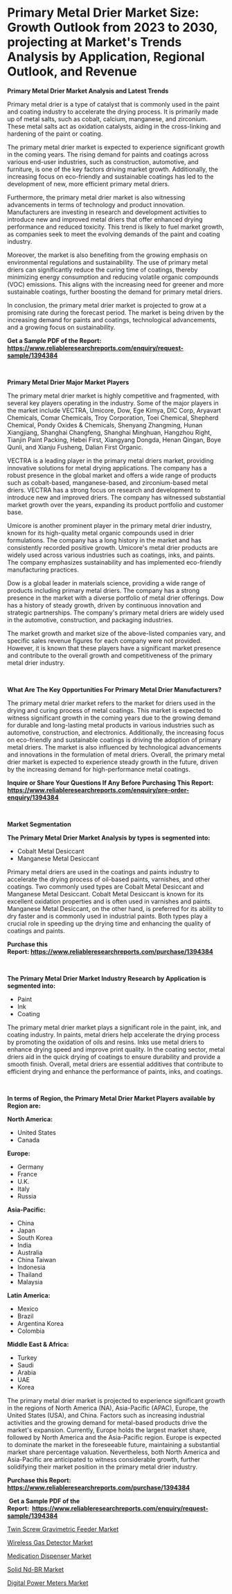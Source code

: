 <p><h1>Primary Metal Drier Market Size: Growth Outlook from 2023 to 2030, projecting at Market's Trends Analysis by Application, Regional Outlook, and Revenue</h1></p><p><strong>Primary Metal Drier Market Analysis and Latest Trends</strong></p>
<p><p>Primary metal drier is a type of catalyst that is commonly used in the paint and coating industry to accelerate the drying process. It is primarily made up of metal salts, such as cobalt, calcium, manganese, and zirconium. These metal salts act as oxidation catalysts, aiding in the cross-linking and hardening of the paint or coating.</p><p>The primary metal drier market is expected to experience significant growth in the coming years. The rising demand for paints and coatings across various end-user industries, such as construction, automotive, and furniture, is one of the key factors driving market growth. Additionally, the increasing focus on eco-friendly and sustainable coatings has led to the development of new, more efficient primary metal driers.</p><p>Furthermore, the primary metal drier market is also witnessing advancements in terms of technology and product innovation. Manufacturers are investing in research and development activities to introduce new and improved metal driers that offer enhanced drying performance and reduced toxicity. This trend is likely to fuel market growth, as companies seek to meet the evolving demands of the paint and coating industry.</p><p>Moreover, the market is also benefiting from the growing emphasis on environmental regulations and sustainability. The use of primary metal driers can significantly reduce the curing time of coatings, thereby minimizing energy consumption and reducing volatile organic compounds (VOC) emissions. This aligns with the increasing need for greener and more sustainable coatings, further boosting the demand for primary metal driers.</p><p>In conclusion, the primary metal drier market is projected to grow at a promising rate during the forecast period. The market is being driven by the increasing demand for paints and coatings, technological advancements, and a growing focus on sustainability.</p></p>
<p><strong>Get a Sample PDF of the Report:&nbsp; <a href="https://www.reliableresearchreports.com/enquiry/request-sample/1394384">https://www.reliableresearchreports.com/enquiry/request-sample/1394384</a></strong></p>
<p>&nbsp;</p>
<p><strong>Primary Metal Drier Major Market Players</strong></p>
<p><p>The primary metal drier market is highly competitive and fragmented, with several key players operating in the industry. Some of the major players in the market include VECTRA, Umicore, Dow, Ege Kimya, DIC Corp, Aryavart Chemicals, Comar Chemicals, Troy Corporation, Toei Chemical, Shepherd Chemical, Pondy Oxides & Chemicals, Shenyang Zhangming, Hunan Xiangjiang, Shanghai Changfeng, Shanghai Minghuan, Hangzhou Right, Tianjin Paint Packing, Hebei First, Xiangyang Dongda, Henan Qingan, Boye Qunli, and Xianju Fusheng, Dalian First Organic.</p><p>VECTRA is a leading player in the primary metal driers market, providing innovative solutions for metal drying applications. The company has a robust presence in the global market and offers a wide range of products such as cobalt-based, manganese-based, and zirconium-based metal driers. VECTRA has a strong focus on research and development to introduce new and improved driers. The company has witnessed substantial market growth over the years, expanding its product portfolio and customer base.</p><p>Umicore is another prominent player in the primary metal drier industry, known for its high-quality metal organic compounds used in drier formulations. The company has a long history in the market and has consistently recorded positive growth. Umicore's metal drier products are widely used across various industries such as coatings, inks, and paints. The company emphasizes sustainability and has implemented eco-friendly manufacturing practices.</p><p>Dow is a global leader in materials science, providing a wide range of products including primary metal driers. The company has a strong presence in the market with a diverse portfolio of metal drier offerings. Dow has a history of steady growth, driven by continuous innovation and strategic partnerships. The company's primary metal driers are widely used in the automotive, construction, and packaging industries.</p><p>The market growth and market size of the above-listed companies vary, and specific sales revenue figures for each company were not provided. However, it is known that these players have a significant market presence and contribute to the overall growth and competitiveness of the primary metal drier industry.</p></p>
<p>&nbsp;</p>
<p><strong>What Are The Key Opportunities For Primary Metal Drier Manufacturers?</strong></p>
<p><p>The primary metal drier market refers to the market for driers used in the drying and curing process of metal coatings. This market is expected to witness significant growth in the coming years due to the growing demand for durable and long-lasting metal products in various industries such as automotive, construction, and electronics. Additionally, the increasing focus on eco-friendly and sustainable coatings is driving the adoption of primary metal driers. The market is also influenced by technological advancements and innovations in the formulation of metal driers. Overall, the primary metal drier market is expected to experience steady growth in the future, driven by the increasing demand for high-performance metal coatings.</p></p>
<p><strong>Inquire or Share Your Questions If Any Before Purchasing This Report: <a href="https://www.reliableresearchreports.com/enquiry/pre-order-enquiry/1394384">https://www.reliableresearchreports.com/enquiry/pre-order-enquiry/1394384</a></strong></p>
<p>&nbsp;</p>
<p><strong>Market Segmentation</strong></p>
<p><strong>The Primary Metal Drier Market Analysis by types is segmented into:</strong></p>
<p><ul><li>Cobalt Metal Desiccant</li><li>Manganese Metal Desiccant</li></ul></p>
<p><p>Primary metal driers are used in the coatings and paints industry to accelerate the drying process of oil-based paints, varnishes, and other coatings. Two commonly used types are Cobalt Metal Desiccant and Manganese Metal Desiccant. Cobalt Metal Desiccant is known for its excellent oxidation properties and is often used in varnishes and paints. Manganese Metal Desiccant, on the other hand, is preferred for its ability to dry faster and is commonly used in industrial paints. Both types play a crucial role in speeding up the drying time and enhancing the quality of coatings and paints.</p></p>
<p><strong>Purchase this Report:&nbsp;<a href="https://www.reliableresearchreports.com/purchase/1394384">https://www.reliableresearchreports.com/purchase/1394384</a></strong></p>
<p>&nbsp;</p>
<p><strong>The Primary Metal Drier Market Industry Research by Application is segmented into:</strong></p>
<p><ul><li>Paint</li><li>Ink</li><li>Coating</li></ul></p>
<p><p>The primary metal drier market plays a significant role in the paint, ink, and coating industry. In paints, metal driers help accelerate the drying process by promoting the oxidation of oils and resins. Inks use metal driers to enhance drying speed and improve print quality. In the coating sector, metal driers aid in the quick drying of coatings to ensure durability and provide a smooth finish. Overall, metal driers are essential additives that contribute to efficient drying and enhance the performance of paints, inks, and coatings.</p></p>
<p>&nbsp;</p>
<p><strong>In terms of Region, the Primary Metal Drier Market Players available by Region are:</strong></p>
<p>
    <p> <strong> North America: </strong>
        <ul>
            <li>United States</li>
            <li>Canada</li>
        </ul>
        </p> 
    <p> <strong> Europe: </strong>
        <ul>
            <li>Germany</li>
            <li>France</li>
            <li>U.K.</li>
            <li>Italy</li>
            <li>Russia</li>
        </ul>
        </p> 
    <p> <strong> Asia-Pacific: </strong>
        <ul>
            <li>China</li>
            <li>Japan</li>
            <li>South Korea</li>
            <li>India</li>
            <li>Australia</li>
            <li>China Taiwan</li>
            <li>Indonesia</li>
            <li>Thailand</li>
            <li>Malaysia</li>
        </ul>
        </p> 
    <p> <strong> Latin America: </strong>
        <ul>
            <li>Mexico</li>
            <li>Brazil</li>
            <li>Argentina Korea</li>
            <li>Colombia</li>
        </ul>
        </p> 
    <p> <strong> Middle East & Africa: </strong>
        <ul>
            <li>Turkey</li>
            <li>Saudi</li>
            <li>Arabia</li>
            <li>UAE</li>
            <li>Korea</li>
        </ul>
    </p>
    </p>
<p><p>The primary metal drier market is projected to experience significant growth in the regions of North America (NA), Asia-Pacific (APAC), Europe, the United States (USA), and China. Factors such as increasing industrial activities and the growing demand for metal-based products drive the market's expansion. Currently, Europe holds the largest market share, followed by North America and the Asia-Pacific region. Europe is expected to dominate the market in the foreseeable future, maintaining a substantial market share percentage valuation. Nevertheless, both North America and Asia-Pacific are anticipated to witness considerable growth, further solidifying their market position in the primary metal drier industry.</p></p>
<p><strong>Purchase this Report: <a href="https://www.reliableresearchreports.com/purchase/1394384">https://www.reliableresearchreports.com/purchase/1394384</a></strong></p>
<p>&nbsp;<strong>Get a Sample PDF of the Report:&nbsp;&nbsp;<a href="https://www.reliableresearchreports.com/enquiry/request-sample/1394384">https://www.reliableresearchreports.com/enquiry/request-sample/1394384</a></strong></p>
<p><strong></strong></p>
<p><p><a href="https://github.com/AKSHATREPORTPRIME/Market-Research-Report-List-1/blob/main/twin-screw-gravimetric-feeder-market.md">Twin Screw Gravimetric Feeder Market</a></p><p><a href="https://www.linkedin.com/pulse/wireless-gas-detector-market-research-report-provides-thorough-butgf/">Wireless Gas Detector Market</a></p><p><a href="https://medium.com/@santosh99915121/medication-dispenser-market-size-cagr-trends-2024-2030-f901b7d498f7">Medication Dispenser Market</a></p><p><a href="https://github.com/lilstefpacute/Market-Research-Report-List-1/blob/main/solid-nd-br-market.md">Solid Nd-BR Market</a></p><p><a href="https://www.linkedin.com/pulse/digital-power-meters-market-size-growth-forecast-from-p1gic/">Digital Power Meters Market</a></p></p>